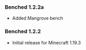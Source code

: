 ### Benched 1.2.2a
- Added Mangrove bench

### Benched 1.2.2
- Initial release for Minecraft 1.19.3
